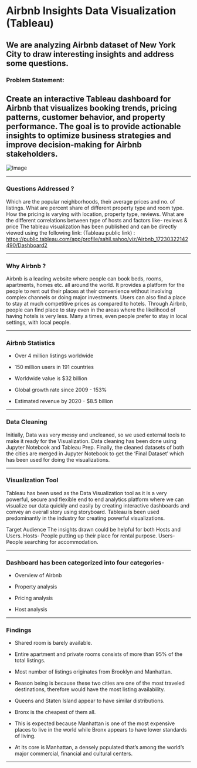 # Airbnb Insights Data Visualization (Tableau)
We are analyzing Airbnb dataset of New York City to draw interesting insights and address some questions.
---
### Problem Statement:

Create an interactive Tableau dashboard for Airbnb that visualizes booking trends, pricing patterns, customer behavior, and property performance. The goal is to provide actionable insights to optimize business strategies and improve decision-making for Airbnb stakeholders.
---

![Image](https://github.com/user-attachments/assets/27046084-3d48-4ce5-80b2-42618621b057)

---

### Questions Addressed ?

Which are the popular neighborhoods, their average prices and no. of listings.
What are percent share of different property type and room type.
How the pricing is varying with location, property type, reviews.
What are the different correlations between type of hosts and factors like- reviews & price
The tableau visualization has been published and can be directly viewed using the following link: (Tableau public link) : 
https://public.tableau.com/app/profile/sahil.sahoo/viz/Airbnb_17230322142490/Dashboard2

---

### Why Airbnb ?

Airbnb is a leading website where people can book beds, rooms, apartments, homes etc. all around the world. It provides a platform for the people to rent out their places at their convenience without involving complex channels or doing major investments. Users can also find a place to stay at much competitive prices as compared to hotels. Through Airbnb, people can find place to stay even in the areas where the likelihood of having hotels is very less. Many a times, even people prefer to stay in local settings, with local people.

---

### Airbnb Statistics
* Over 4 million listings worldwide 

* 150 million users in 191 countries 

* Worldwide value is $32 billion 

* Global growth rate since 2009 - 153% 

* Estimated revenue by 2020 - $8.5 billion

---

### Data Cleaning

Initially, Data was very messy and uncleaned, so we used external tools to make it ready for the Visualization. Data cleaning has been done using Jupyter Notebook and Tableau Prep. Finally, the cleaned datasets of both the cities are merged in Jupyter Notebook to get the ‘Final Dataset’ which has been used for doing the visualizations.

---

### Visualization Tool

Tableau has been used as the Data Visualization tool as it is a very powerful, secure and flexible end to end analytics platform where we can visualize our data quickly and easily by creating interactive dashboards and convey an overall story using storyboard. Tableau is been used predominantly in the industry for creating powerful visualizations.

Target Audience The insights drawn could be helpful for both Hosts and Users. Hosts- People putting up their place for rental purpose. Users- People searching for accommodation.

---

### Dashboard has been categorized into four categories-

* Overview of Airbnb

* Property analysis

* Pricing analysis

* Host analysis

---

### Findings

* Shared room is barely available.

* Entire apartment and private rooms consists of more than 95% of the total listings.
  
* Most number of listings originates from Brooklyn and Manhattan.
  
* Reason being is because these two cities are one of the most traveled destinations, therefore would have the most listing availability.

* Queens and Staten Island appear to have similar distributions.
  
* Bronx is the cheapest of them all.

* This is expected because Manhattan is one of the most expensive places to live in the world while Bronx appears to have lower standards of living.
  
* At its core is Manhattan, a densely populated that’s among the world’s major commercial, financial and cultural centers.


---
